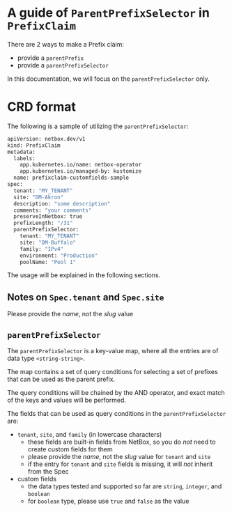 # A guide of `ParentPrefixSelector` in `PrefixClaim`

There are 2 ways to make a Prefix claim:
- provide a `parentPrefix`
- provide a `parentPrefixSelector`

In this documentation, we will focus on the `parentPrefixSelector` only.

# CRD format

The following is a sample of utilizing the `parentPrefixSelector`:

```bash
apiVersion: netbox.dev/v1
kind: PrefixClaim
metadata:
  labels:
    app.kubernetes.io/name: netbox-operator
    app.kubernetes.io/managed-by: kustomize
  name: prefixclaim-customfields-sample
spec:
  tenant: "MY_TENANT"
  site: "DM-Akron"
  description: "some description"
  comments: "your comments"
  preserveInNetbox: true
  prefixLength: "/31"
  parentPrefixSelector:
    tenant: "MY_TENANT"
    site: "DM-Buffalo"
    family: "IPv4"
    environment: "Production"
    poolName: "Pool 1"
```

The usage will be explained in the following sections.

## Notes on `Spec.tenant` and `Spec.site`

Please provide the *name*, not the *slug* value

## `parentPrefixSelector`

The `parentPrefixSelector` is a key-value map, where all the entries are of data type `<string-string>`.

The map contains a set of query conditions for selecting a set of prefixes that can be used as the parent prefix.

The query conditions will be chained by the AND operator, and exact match of the keys and values will be performed.

The fields that can be used as query conditions in the `parentPrefixSelector` are:
- `tenant`, `site`, and `family` (in lowercase characters)
    - these fields are built-in fields from NetBox, so you do *not* need to create custom fields for them
    - please provide the *name*, not the *slug* value for `tenant` and `site`
    - if the entry for `tenant` and `site` fields is missing, it will *not* inherit from the Spec
- custom fields
    - the data types tested and supported so far are `string`, `integer`, and `boolean`
    - for `boolean` type, please use `true` and `false` as the value
